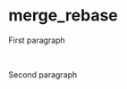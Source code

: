 # merge_rebase
<html>
  <head>
    <title>README.MD</title>
  </head>

  <body>
    <p>First paragraph</p>
    <br>
    <p>Second paragraph</p>
  </body>
</html>
